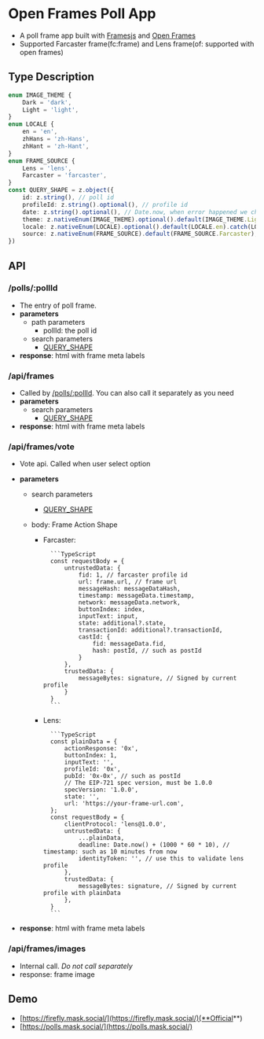 # Open Frames Poll App

-   A poll frame app built with [Framesjs](https://framesjs.org/) and [Open Frames](https://github.com/open-frames/standard)
-   Supported Farcaster frame(fc:frame) and Lens frame(of: supported with open frames)

## Type Description

```TypeScript
enum IMAGE_THEME {
    Dark = 'dark',
    Light = 'light',
}
enum LOCALE {
    en = 'en',
    zhHans = 'zh-Hans',
    zhHant = 'zh-Hant',
}
enum FRAME_SOURCE {
    Lens = 'lens',
    Farcaster = 'farcaster',
}
const QUERY_SHAPE = z.object({
    id: z.string(), // poll id
    profileId: z.string().optional(), // profile id
    date: z.string().optional(), // Date.now, when error happened we change this and redirect with no cache
    theme: z.nativeEnum(IMAGE_THEME).optional().default(IMAGE_THEME.Light).catch(IMAGE_THEME.Light), // theme of frame image
    locale: z.nativeEnum(LOCALE).optional().default(LOCALE.en).catch(LOCALE.en), // locale of frame image
    source: z.nativeEnum(FRAME_SOURCE).default(FRAME_SOURCE.Farcaster), // supported platform
})
```

## API

### /polls/:pollId

-   The entry of poll frame.
-   **parameters**
    -   path parameters
        -   pollId: the poll id
    -   search parameters
        -   [QUERY_SHAPE](#type-description)
-   **response**: html with frame meta labels

### /api/frames

-   Called by [/polls/:pollId](#pollspollid). You can also call it separately as you need
-   **parameters**
    -   search parameters
        -   [QUERY_SHAPE](#type-description)
-   **response**: html with frame meta labels

### /api/frames/vote

-   Vote api. Called when user select option
-   **parameters**

    -   search parameters
        -   [QUERY_SHAPE](#type-description)
    -   body: Frame Action Shape

        -   Farcaster:

                  ```TypeScript
                  const requestBody = {
                      untrustedData: {
                          fid: 1, // farcaster profile id
                          url: frame.url, // frame url
                          messageHash: messageDataHash,
                          timestamp: messageData.timestamp,
                          network: messageData.network,
                          buttonIndex: index,
                          inputText: input,
                          state: additional?.state,
                          transactionId: additional?.transactionId,
                          castId: {
                              fid: messageData.fid,
                              hash: postId, // such as postId
                          }
                      },
                      trustedData: {
                          messageBytes: signature, // Signed by current profile
                      }
                  }
                  ```

        -   Lens:

                  ```TypeScript
                  const plainData = {
                      actionResponse: '0x',
                      buttonIndex: 1,
                      inputText: '',
                      profileId: '0x',
                      pubId: '0x-0x', // such as postId
                      // The EIP-721 spec version, must be 1.0.0
                      specVersion: '1.0.0',
                      state: '',
                      url: 'https://your-frame-url.com',
                  };
                  const requestBody = {
                      clientProtocol: 'lens@1.0.0',
                      untrustedData: {
                          ...plainData,
                          deadline: Date.now() + (1000 * 60 * 10), // timestamp: such as 10 minutes from now
                          identityToken: '', // use this to validate lens profile
                      },
                      trustedData: {
                          messageBytes: signature, // Signed by current profile with plainData
                      },
                  }
                  ```

-   **response**: html with frame meta labels

### /api/frames/images

-   Internal call. _Do not call separately_
-   response: frame image

## Demo

-   [https://firefly.mask.social/](https://firefly.mask.social/)(**Official**)
-   [https://polls.mask.social/](https://polls.mask.social/)
